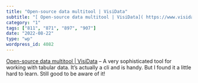 ```yaml
---
title: "Open-source data multitool | VisiData"
subtitle: "[ Open-source data multitool | VisiData]( https://www.visidata.org/?utm_source=substack&utm_medium=e..."
category: "1"
tags: ["811", "871", "897", "907"]
date: "2022-08-22"
type: "wp"
wordpress_id: 4082
---
```

[ Open-source data multitool | VisiData]( https://www.visidata.org/?utm_source=substack&utm_medium=email) – A very sophisticated tool for working with tabular data. It’s actually a cli and is handy. But I found it a little hard to learn. Still good to be aware of it!
